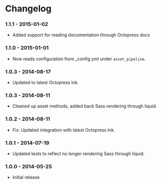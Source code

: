 # Changelog

### 1.1.1 - 2015-01-02

- Added support for reading documentation through Octopress docs

### 1.1.0 - 2015-01-01

- Now reads configuration from _config.yml under `asset_pipeline`.

### 1.0.3 - 2014-08-17

- Updated to latest Octopress Ink.

### 1.0.3 - 2014-08-11

- Cleaned up asset methods, added back Sass rendering through liquid.

### 1.0.2 - 2014-08-11

- Fix: Updated integration with latest Octopress Ink.

### 1.0.1 - 2014-07-19

- Updated tests to reflect no longer rendering Sass through liquid.

### 1.0.0 - 2014-05-25

- Initial release 
